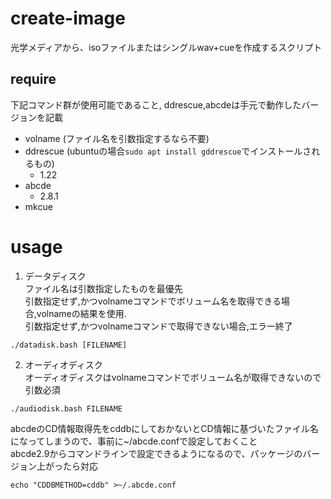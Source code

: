 # create-image
光学メディアから、isoファイルまたはシングルwav+cueを作成するスクリプト

## require
下記コマンド群が使用可能であること, ddrescue,abcdeは手元で動作したバージョンを記載
- volname (ファイル名を引数指定するなら不要)
- ddrescue (ubuntuの場合`sudo apt install gddrescue`でインストールされるもの)
  - 1.22
- abcde
  - 2.8.1
- mkcue

# usage
1. データディスク  
ファイル名は引数指定したものを最優先  
引数指定せず,かつvolnameコマンドでボリューム名を取得できる場合,volnameの結果を使用.  
引数指定せず,かつvolnameコマンドで取得できない場合,エラー終了
```
./datadisk.bash [FILENAME]
```
2. オーディオディスク  
オーディオディスクはvolnameコマンドでボリューム名が取得できないので引数必須  
```
./audiodisk.bash FILENAME
```

abcdeのCD情報取得先をcddbにしておかないとCD情報に基づいたファイル名になってしまうので、事前に~/abcde.confで設定しておくこと  
abcde2.9からコマンドラインで設定できるようになるので、パッケージのバージョン上がったら対応
```
echo "CDDBMETHOD=cddb" >~/.abcde.conf
```
